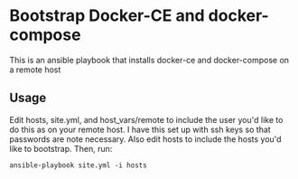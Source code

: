 # Bootstrap Docker-CE and docker-compose

This is an ansible playbook that installs docker-ce and docker-compose on a remote host

## Usage

Edit hosts, site.yml, and host_vars/remote to include the user you'd like to do this as on your remote host. I have this set up with ssh keys so that passwords are note necessary. Also edit hosts to include the hosts you'd like to bootstrap. Then, run:

`ansible-playbook site.yml -i hosts`
